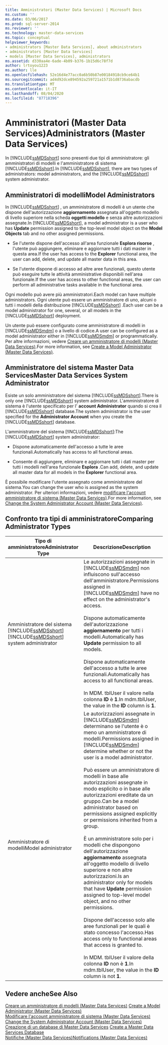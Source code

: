 ```yaml
---
title: Amministratori (Master Data Services) | Microsoft Docs
ms.custom: ''
ms.date: 03/06/2017
ms.prod: sql-server-2014
ms.reviewer: ''
ms.technology: master-data-services
ms.topic: conceptual
helpviewer_keywords:
- administrators [Master Data Services], about administrators
- administrators [Master Data Services]
- models [Master Data Services], administrators
ms.assetid: d330aa4e-6ade-4b09-b376-1b15d6c78f7d
author: lrtoyou1223
ms.author: lle
ms.openlocfilehash: 52e16d4e77acc0a6b50b87e00184918cb9ce64b1
ms.sourcegitcommit: ad4d92dce894592a259721a1571b1d8736abacdb
ms.translationtype: MT
ms.contentlocale: it-IT
ms.lasthandoff: 08/04/2020
ms.locfileid: "87718396"
---
```

# <a name="administrators-master-data-services"></a><span data-ttu-id="81799-102">Amministratori (Master Data Services)</span><span class="sxs-lookup"><span data-stu-id="81799-102">Administrators (Master Data Services)</span></span>
  <span data-ttu-id="81799-103">In [!INCLUDE[ssMDSshort](../includes/ssmdsshort-md.md)] sono presenti due tipi di amministratore: gli amministratori di modelli e l'amministratore di sistema [!INCLUDE[ssMDSshort](../includes/ssmdsshort-md.md)].</span><span class="sxs-lookup"><span data-stu-id="81799-103">In [!INCLUDE[ssMDSshort](../includes/ssmdsshort-md.md)], there are two types of administrators: model administrators, and the [!INCLUDE[ssMDSshort](../includes/ssmdsshort-md.md)] system administrator.</span></span>  
  
## <a name="model-administrators"></a><span data-ttu-id="81799-104">Amministratori di modelli</span><span class="sxs-lookup"><span data-stu-id="81799-104">Model Administrators</span></span>  
 <span data-ttu-id="81799-105">In [!INCLUDE[ssMDSshort](../includes/ssmdsshort-md.md)] , un amministratore di modelli è un utente che dispone dell'autorizzazione **aggiornamento** assegnata all'oggetto modello di livello superiore nella scheda **oggetti modello** e senza altre autorizzazioni assegnate.</span><span class="sxs-lookup"><span data-stu-id="81799-105">In [!INCLUDE[ssMDSshort](../includes/ssmdsshort-md.md)], a model administrator is a user who has **Update** permission assigned to the top-level model object on the **Model Objects** tab and no other assigned permissions.</span></span>  
  
-   <span data-ttu-id="81799-106">Se l'utente dispone dell'accesso all'area funzionale **Esplora risorse** , l'utente può aggiungere, eliminare e aggiornare tutti i dati master in questa area.</span><span class="sxs-lookup"><span data-stu-id="81799-106">If the user has access to the **Explorer** functional area, the user can add, delete, and update all master data in this area.</span></span>  
  
-   <span data-ttu-id="81799-107">Se l'utente dispone di accesso ad altre aree funzionali, questo utente può eseguire tutte le attività amministrative disponibili nell'area funzionale.</span><span class="sxs-lookup"><span data-stu-id="81799-107">If the user has access to other functional areas, the user can perform all administrative tasks available in the functional area.</span></span>  
  
 <span data-ttu-id="81799-108">Ogni modello può avere più amministratori.</span><span class="sxs-lookup"><span data-stu-id="81799-108">Each model can have multiple administrators.</span></span> <span data-ttu-id="81799-109">Ogni utente può essere un amministratore di uno, alcuni o tutti i modelli della distribuzione [!INCLUDE[ssMDSshort](../includes/ssmdsshort-md.md)] .</span><span class="sxs-lookup"><span data-stu-id="81799-109">Each user can be a model administrator for one, several, or all models in the [!INCLUDE[ssMDSshort](../includes/ssmdsshort-md.md)] deployment.</span></span>  
  
 <span data-ttu-id="81799-110">Un utente può essere configurato come amministratore di modelli in [!INCLUDE[ssMDSmdm](../includes/ssmdsmdm-md.md)] o a livello di codice.</span><span class="sxs-lookup"><span data-stu-id="81799-110">A user can be configured as a model administrator either in [!INCLUDE[ssMDSmdm](../includes/ssmdsmdm-md.md)] or programmatically.</span></span> <span data-ttu-id="81799-111">Per altre informazioni, vedere [Creare un amministratore di modelli &#40;Master Data Services&#41;](create-a-model-administrator-master-data-services.md).</span><span class="sxs-lookup"><span data-stu-id="81799-111">For more information, see [Create a Model Administrator &#40;Master Data Services&#41;](create-a-model-administrator-master-data-services.md).</span></span>  
  
## <a name="master-data-services-system-administrator"></a><span data-ttu-id="81799-112">Amministratore del sistema Master Data Services</span><span class="sxs-lookup"><span data-stu-id="81799-112">Master Data Services System Administrator</span></span>  
 <span data-ttu-id="81799-113">Esiste un solo amministratore del sistema [!INCLUDE[ssMDSshort](../includes/ssmdsshort-md.md)].</span><span class="sxs-lookup"><span data-stu-id="81799-113">There is only one [!INCLUDE[ssMDSshort](../includes/ssmdsshort-md.md)] system administrator.</span></span> <span data-ttu-id="81799-114">L'amministratore di sistema è l'utente specificato per l' **account Administrator** quando si crea il [!INCLUDE[ssMDSshort](../includes/ssmdsshort-md.md)] database.</span><span class="sxs-lookup"><span data-stu-id="81799-114">The system administrator is the user specified for the **Administrator Account** when you create the [!INCLUDE[ssMDSshort](../includes/ssmdsshort-md.md)] database.</span></span>  
  
 <span data-ttu-id="81799-115">L'amministratore del sistema [!INCLUDE[ssMDSshort](../includes/ssmdsshort-md.md)]:</span><span class="sxs-lookup"><span data-stu-id="81799-115">The [!INCLUDE[ssMDSshort](../includes/ssmdsshort-md.md)] system administrator:</span></span>  
  
-   <span data-ttu-id="81799-116">Dispone automaticamente dell'accesso a tutte le aree funzionali.</span><span class="sxs-lookup"><span data-stu-id="81799-116">Automatically has access to all functional areas.</span></span>  
  
-   <span data-ttu-id="81799-117">Consente di aggiungere, eliminare e aggiornare tutti i dati master per tutti i modelli nell'area funzionale **Esplora** .</span><span class="sxs-lookup"><span data-stu-id="81799-117">Can add, delete, and update all master data for all models in the **Explorer** functional area.</span></span>  
  
 <span data-ttu-id="81799-118">È possibile modificare l'utente assegnato come amministratore del sistema.</span><span class="sxs-lookup"><span data-stu-id="81799-118">You can change the user who is assigned as the system administrator.</span></span> <span data-ttu-id="81799-119">Per ulteriori informazioni, vedere [modificare l'account amministratore di sistema &#40;Master Data Services&#41;](../../2014/master-data-services/change-the-system-administrator-account-master-data-services.md).</span><span class="sxs-lookup"><span data-stu-id="81799-119">For more information, see [Change the System Administrator Account &#40;Master Data Services&#41;](../../2014/master-data-services/change-the-system-administrator-account-master-data-services.md).</span></span>  
  
## <a name="comparing-administrator-types"></a><span data-ttu-id="81799-120">Confronto tra tipi di amministratore</span><span class="sxs-lookup"><span data-stu-id="81799-120">Comparing Administrator Types</span></span>  
  
|<span data-ttu-id="81799-121">Tipo di amministratore</span><span class="sxs-lookup"><span data-stu-id="81799-121">Administrator Type</span></span>|<span data-ttu-id="81799-122">Descrizione</span><span class="sxs-lookup"><span data-stu-id="81799-122">Description</span></span>|  
|------------------------|-----------------|  
|<span data-ttu-id="81799-123">Amministratore del sistema [!INCLUDE[ssMDSshort](../includes/ssmdsshort-md.md)]</span><span class="sxs-lookup"><span data-stu-id="81799-123">[!INCLUDE[ssMDSshort](../includes/ssmdsshort-md.md)] system administrator</span></span>|<span data-ttu-id="81799-124">Le autorizzazioni assegnate in [!INCLUDE[ssMDSmdm](../includes/ssmdsmdm-md.md)] non influiscono sull'accesso dell'amministratore.</span><span class="sxs-lookup"><span data-stu-id="81799-124">Permissions assigned in [!INCLUDE[ssMDSmdm](../includes/ssmdsmdm-md.md)] have no effect on the administrator's access.</span></span><br /><br /> <span data-ttu-id="81799-125">Dispone automaticamente dell'autorizzazione **aggiornamento** per tutti i modelli.</span><span class="sxs-lookup"><span data-stu-id="81799-125">Automatically has **Update** permission to all models.</span></span><br /><br /> <span data-ttu-id="81799-126">Dispone automaticamente dell'accesso a tutte le aree funzionali.</span><span class="sxs-lookup"><span data-stu-id="81799-126">Automatically has access to all functional areas.</span></span><br /><br /> <span data-ttu-id="81799-127">In MDM. tblUser il valore nella colonna **ID** è **1**.</span><span class="sxs-lookup"><span data-stu-id="81799-127">In mdm.tblUser, the value in the **ID** column is **1**.</span></span>|  
|<span data-ttu-id="81799-128">Amministratore di modelli</span><span class="sxs-lookup"><span data-stu-id="81799-128">Model administrator</span></span>|<span data-ttu-id="81799-129">Le autorizzazioni assegnate in [!INCLUDE[ssMDSmdm](../includes/ssmdsmdm-md.md)] determinano se l'utente è o meno un amministratore di modelli.</span><span class="sxs-lookup"><span data-stu-id="81799-129">Permissions assigned in [!INCLUDE[ssMDSmdm](../includes/ssmdsmdm-md.md)] determine whether or not the user is a model administrator.</span></span><br /><br /> <span data-ttu-id="81799-130">Può essere un amministratore di modelli in base alle autorizzazioni assegnate in modo esplicito o in base alle autorizzazioni ereditate da un gruppo.</span><span class="sxs-lookup"><span data-stu-id="81799-130">Can be a model administrator based on permissions assigned explicitly or permissions inherited from a group.</span></span><br /><br /> <span data-ttu-id="81799-131">È un amministratore solo per i modelli che dispongono dell'autorizzazione **aggiornamento** assegnata all'oggetto modello di livello superiore e non altre autorizzazioni.</span><span class="sxs-lookup"><span data-stu-id="81799-131">Is an administrator only for models that have **Update** permission assigned to top-level model object, and no other permissions.</span></span><br /><br /> <span data-ttu-id="81799-132">Dispone dell'accesso solo alle aree funzionali per le quali è stato concesso l'accesso.</span><span class="sxs-lookup"><span data-stu-id="81799-132">Has access only to functional areas that access is granted to.</span></span><br /><br /> <span data-ttu-id="81799-133">In MDM. tblUser il valore della colonna **ID** non è **1**.</span><span class="sxs-lookup"><span data-stu-id="81799-133">In mdm.tblUser, the value in the **ID** column is not **1**.</span></span>|  
  
## <a name="see-also"></a><span data-ttu-id="81799-134">Vedere anche</span><span class="sxs-lookup"><span data-stu-id="81799-134">See Also</span></span>  
 <span data-ttu-id="81799-135">[Creare un amministratore di modelli &#40;Master Data Services&#41;](create-a-model-administrator-master-data-services.md) </span><span class="sxs-lookup"><span data-stu-id="81799-135">[Create a Model Administrator &#40;Master Data Services&#41;](create-a-model-administrator-master-data-services.md) </span></span>  
 <span data-ttu-id="81799-136">[Modificare l'account amministratore di sistema &#40;Master Data Services&#41;](../../2014/master-data-services/change-the-system-administrator-account-master-data-services.md) </span><span class="sxs-lookup"><span data-stu-id="81799-136">[Change the System Administrator Account &#40;Master Data Services&#41;](../../2014/master-data-services/change-the-system-administrator-account-master-data-services.md) </span></span>  
 <span data-ttu-id="81799-137">[Creazione di un database di Master Data Services](install-windows/create-a-master-data-services-database.md) </span><span class="sxs-lookup"><span data-stu-id="81799-137">[Create a Master Data Services Database](install-windows/create-a-master-data-services-database.md) </span></span>  
 [<span data-ttu-id="81799-138">Notifiche &#40;Master Data Services&#41;</span><span class="sxs-lookup"><span data-stu-id="81799-138">Notifications &#40;Master Data Services&#41;</span></span>](../../2014/master-data-services/notifications-master-data-services.md)  
  
  
